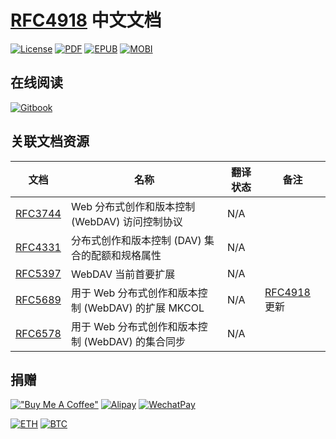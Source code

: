 # [RFC4918] 中文文档

[![License][license-badge]][license]
[![PDF][latest-pdf-badge]][latest-pdf]
[![EPUB][latest-epub-badge]][latest-epub]
[![MOBI][latest-mobi-badge]][latest-mobi]

## 在线阅读

[![Gitbook][gitbook-badge]][RFC4918-CN]

## 关联文档资源

| 文档      | 名称                                                | 翻译状态 | 备注                       |
| --------- | --------------------------------------------------- | -------- | -------------------------- |
| [RFC3744] | Web 分布式创作和版本控制 (WebDAV) 访问控制协议      | N/A      |                            |
| [RFC4331] | 分布式创作和版本控制 (DAV) 集合的配额和规格属性     | N/A      |                            |
| [RFC5397] | WebDAV 当前首要扩展                                 | N/A      |                            |
| [RFC5689] | 用于 Web 分布式创作和版本控制 (WebDAV) 的扩展 MKCOL | N/A      | [RFC4918][RFC4918-CN] 更新 |
| [RFC6578] | 用于 Web 分布式创作和版本控制 (WebDAV) 的集合同步   | N/A      |                            |

## 捐赠

[!["Buy Me A Coffee"][buymeacoffee-badge]](https://www.buymeacoffee.com/d49cb87qgww)
[![Alipay][alipay-badge]](assets/donate-alipay.jpg)
[![WechatPay][wechat-badge]](assets/donate-wechatpay.png)

[![ETH][eth-badge]][eth-addr]
[![BTC][btc-badge]][btc-addr]

<!-- refs -->

[gitbook-badge]: https://img.shields.io/badge/GitBook-7B36ED?style=for-the-badge&logo=gitbook&logoColor=white
[license-badge]: https://img.shields.io/github/license/FriesI23/rfc4918-cn
[license]: https://github.com/FriesI23/rfc4918-cn/blob/main/LICENSE
[buymeacoffee-badge]: https://img.shields.io/badge/Buy_Me_A_Coffee-FFDD00?style=for-the-badge&logo=buy-me-a-coffee&logoColor=black
[alipay-badge]: https://img.shields.io/badge/alipay-00A1E9?style=for-the-badge&logo=alipay&logoColor=white
[wechat-badge]: https://img.shields.io/badge/WeChat-07C160?style=for-the-badge&logo=wechat&logoColor=white
[eth-badge]: https://img.shields.io/badge/Ethereum-3C3C3D?style=for-the-badge&logo=Ethereum&logoColor=white
[eth-addr]: https://etherscan.io/address/0x35FC877Ef0234FbeABc51ad7fC64D9c1bE161f8F
[btc-badge]: https://img.shields.io/badge/Bitcoin-000000?style=for-the-badge&logo=bitcoin&logoColor=white
[btc-addr]: https://blockchair.com/bitcoin/address/bc1qz2vjews2fcscmvmcm5ctv47mj6236x9p26zk49
[latest-pdf-badge]: https://img.shields.io/badge/PDF-Download-red.svg
[latest-pdf]: https://github.com/FriesI23/rfc4918-cn/releases/latest/download/rfc4918_cn.pdf
[latest-epub-badge]: https://img.shields.io/badge/EPUB-Download-orange.svg
[latest-epub]: https://github.com/FriesI23/rfc4918-cn/releases/latest/download/rfc4918_cn.epub
[latest-mobi-badge]: https://img.shields.io/badge/MOBI-Download-blue.svg
[latest-mobi]: https://github.com/FriesI23/rfc4918-cn/releases/latest/download/rfc4918_cn.mobi
[RFC4918-CN]: https://friesi23.github.io/rfc4918-cn
[RFC3744]: https://datatracker.ietf.org/doc/html/rfc3744
[RFC4331]: https://datatracker.ietf.org/doc/html/rfc4331
[RFC4918]: https://datatracker.ietf.org/doc/html/rfc4918
[RFC5397]: https://datatracker.ietf.org/doc/html/rfc5397
[RFC5689]: https://datatracker.ietf.org/doc/html/rfc5689
[RFC6578]: https://datatracker.ietf.org/doc/html/rfc6578
